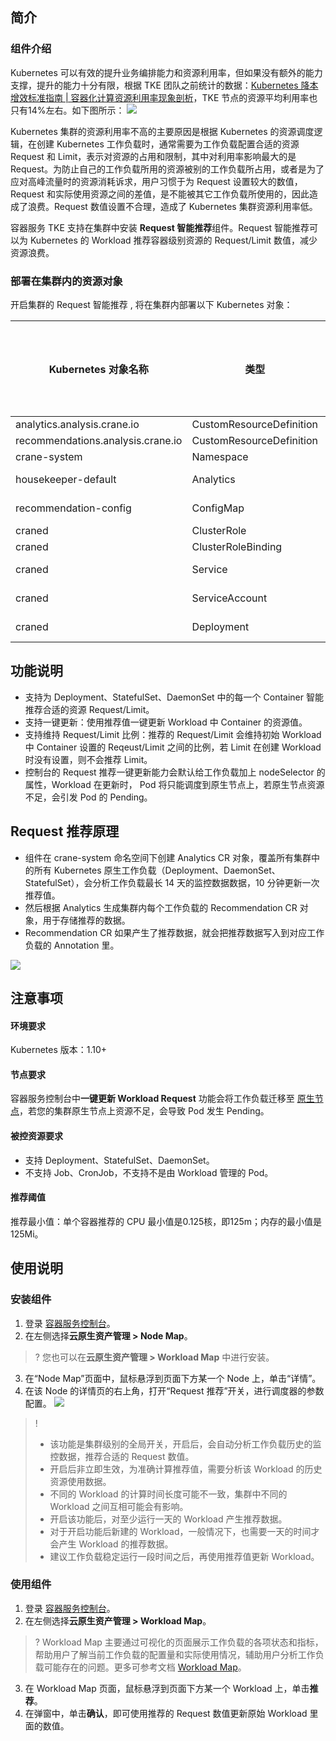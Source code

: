 


## 简介


### 组件介绍

Kubernetes 可以有效的提升业务编排能力和资源利用率，但如果没有额外的能力支撑，提升的能力十分有限，根据 TKE 团队之前统计的数据：[Kubernetes 降本增效标准指南 | 容器化计算资源利用率现象剖析](https://mp.weixin.qq.com/s/8sHsI1pVm-1RX5w1F3uWPg)，TKE 节点的资源平均利用率也只有14%左右。如下图所示：
![](https://main.qcloudimg.com/raw/b0a71f06a0aba33be0df9fc2a7e772bf.png)


Kubernetes 集群的资源利用率不高的主要原因是根据 Kubernetes 的资源调度逻辑，在创建 Kubernetes 工作负载时，通常需要为工作负载配置合适的资源 Request 和 Limit，表示对资源的占用和限制，其中对利用率影响最大的是 Request。为防止自己的工作负载所用的资源被别的工作负载所占用，或者是为了应对高峰流量时的资源消耗诉求，用户习惯于为 Request 设置较大的数值，Request 和实际使用资源之间的差值，是不能被其它工作负载所使用的，因此造成了浪费。Request 数值设置不合理，造成了 Kubernetes 集群资源利用率低。

容器服务 TKE 支持在集群中安装 **Request 智能推荐**组件。Request 智能推荐可以为 Kubernetes 的 Workload 推荐容器级别资源的 Request/Limit 数值，减少资源浪费。

### 部署在集群内的资源对象

开启集群的 Request 智能推荐 , 将在集群内部署以下 Kubernetes 对象：

| Kubernetes 对象名称               | 类型                     | 默认占用资源 | 所属 Namespaces |
| --------------------------------- | ------------------------ | ------------ | --------------- |
| analytics.analysis.crane.io       | CustomResourceDefinition | -            | -               |
| recommendations.analysis.crane.io | CustomResourceDefinition | -            | -               |
| crane-system                      | Namespace                | -            | -               |
| housekeeper-default               | Analytics                | -            | crane-system    |
| recommendation-config             | ConfigMap                | -            | crane-system    |
| craned                            | ClusterRole              | -            | -               |
| craned                            | ClusterRoleBinding       | -            | -               |
| craned                            | Service                  | -            | crane-system    |
| craned                            | ServiceAccount           | -            | crane-system    |
| craned                            | Deployment               | -            | crane-system    |


## 功能说明

  - 支持为 Deployment、StatefulSet、DaemonSet 中的每一个 Container 智能推荐合适的资源 Request/Limit。
  - 支持一键更新：使用推荐值一键更新 Workload 中 Container 的资源值。
  - 支持维持 Request/Limit 比例：推荐的 Request/Limit 会维持初始 Workload 中 Container 设置的 Reqeust/Limit 之间的比例，若 Limit 在创建 Workload 时没有设置，则不会推荐 Limit。
  - 控制台的 Request 推荐一键更新能力会默认给工作负载加上 nodeSelector 的属性，Workload 在更新时， Pod 将只能调度到原生节点上，若原生节点资源不足，会引发 Pod 的 Pending。

## Request 推荐原理

- 组件在 crane-system 命名空间下创建 Analytics CR 对象，覆盖所有集群中的所有 Kubernetes 原生工作负载（Deployment、DaemonSet、StatefulSet），会分析工作负载最长 14 天的监控数据数据，10 分钟更新一次推荐值。
- 然后根据 Analytics 生成集群内每个工作负载的 Recommendation CR 对象，用于存储推荐的数据。
- Recommendation CR 如果产生了推荐数据，就会把推荐数据写入到对应工作负载的 Annotation 里。

![](https://qcloudimg.tencent-cloud.cn/raw/814d0d52c0adec6dac7c0b5e6278bd6a.png)

## 注意事项

#### 环境要求

Kubernetes 版本：1.10+


#### 节点要求
容器服务控制台中**一键更新 Workload Request** 功能会将工作负载迁移至 [原生节点](https://cloud.tencent.com/document/product/457/78197)，若您的集群原生节点上资源不足，会导致 Pod 发生 Pending。

#### 被控资源要求

- 支持 Deployment、StatefulSet、DaemonSet。
- 不支持 Job、CronJob，不支持不是由 Workload 管理的 Pod。

#### 推荐阈值

推荐最小值：单个容器推荐的 CPU 最小值是0.125核，即125m；内存的最小值是125Mi。

## 使用说明

### 安装组件


1. 登录 [容器服务控制台](https://console.cloud.tencent.com/tke2/cluster?rid=8)。
2. 在左侧选择**云原生资产管理 > Node Map**。
>? 您也可以在**云原生资产管理 > Workload Map** 中进行安装。
>
3. 在“Node Map”页面中，鼠标悬浮到页面下方某一个 Node 上，单击“详情”。
4. 在该 Node 的详情页的右上角，打开“Request 推荐”开关，进行调度器的参数配置。
![](https://qcloudimg.tencent-cloud.cn/raw/a1e1dd9a7904168a41d07e61d311039d.png)
>!
>- 该功能是集群级别的全局开关，开启后，会自动分析工作负载历史的监控数据，推荐合适的 Request 数值。
>- 开启后非立即生效，为准确计算推荐值，需要分析该 Workload 的历史资源使用数据。
>- 不同的 Workload 的计算时间长度可能不一致，集群中不同的 Workload 之间互相可能会有影响。
>- 开启该功能后，对至少运行一天的 Workload 产生推荐数据。
>- 对于开启功能后新建的 Workload，一般情况下，也需要一天的时间才会产生 Workload 的推荐数据。
>- 建议工作负载稳定运行一段时间之后，再使用推荐值更新 Workload。

### 使用组件

1. 登录 [容器服务控制台](https://console.cloud.tencent.com/tke2/cluster?rid=8)。
2. 在左侧选择**云原生资产管理 > Workload Map**。
>? Workload Map 主要通过可视化的页面展示工作负载的各项状态和指标，帮助用户了解当前工作负载的配置量和实际使用情况，辅助用户分析工作负载可能存在的问题。更多可参考文档 [Workload Map](https://cloud.tencent.com/document/product/457/78330)。
>
3. 在 Workload Map 页面，鼠标悬浮到页面下方某一个 Workload 上，单击**推荐**。
3. 在弹窗中，单击**确认**，即可使用推荐的 Request 数值更新原始 Workload 里面的数值。







